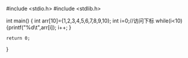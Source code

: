 #include <stdio.h>
#include <stdlib.h>


int main()
{   int arr[10]={1,2,3,4,5,6,7,8,9,10};
	int i=0;//访问下标 
	while(i<10)
	{printf("%d\t",arr[i]);
	i++;
	}
		 
 	
 	return 0;
 }
